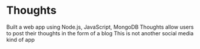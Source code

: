 # Thoughts
Built a web app using Node.js, JavaScript, MongoDB
Thoughts allow users to post their thoughts in the form of a blog
This is not another social media kind of app
